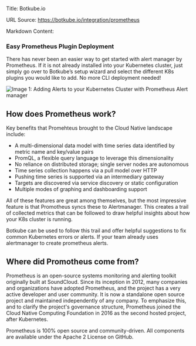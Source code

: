 Title: Botkube.io

URL Source: https://botkube.io/integration/prometheus

Markdown Content:
### Easy Prometheus Plugin Deployment

There has never been an easier way to get started with alert manager by Prometheus. If it is not already installed into your Kubernetes cluster, just simply go over to Botkube’s setup wizard and select the different K8s plugins you would like to add. No more CLI deployment needed!

![Image 1: Adding Alerts to your Kubernetes Cluster with Prometheus Alert manager](https://assets-global.website-files.com/634fabb21508d6c9db9bc46f/6549321f3ab68ce0bef6a1a0_POEEPnLdeD8pzH-pcTbUwkuHvE46ilC2nSw5zPvp4f1DuxdIBV3hbRC-hBnuEAYpCS7UzSU2bpsNdmWXFGIot6nhEtZskDiPOP7K7er6bOy4-1p2AKkjcJYNaYaGHClmW5rrmFsd8rzXLO6MIFJabZg.png)

How does Prometheus work?
-------------------------

Key benefits that Promehteus brought to the Cloud Native landscape include:

*   A multi-dimensional data model with time series data identified by metric name and key/value pairs
*   PromQL, a flexible query language to leverage this dimensionality
*   No reliance on distributed storage; single server nodes are autonomous
*   Time series collection happens via a pull model over HTTP
*   Pushing time series is supported via an intermediary gateway
*   Targets are discovered via service discovery or static configuration
*   Multiple modes of graphing and dashboarding support

All of these features are great among themselves, but the most impressive feature is that Promotheus syncs these to Alertmanager. This creates a trail of collected metrics that can be followed to draw helpful insights about how your K8s cluster is running.

Botkube can be used to follow this trail and offer helpful suggestions to fix common Kubernetes errors or alerts. If your team already uses alertmanager to create prometheus alerts.

Where did Promotheus come from?
-------------------------------

Prometheus is an open-source systems monitoring and alerting toolkit originally built at SoundCloud. Since its inception in 2012, many companies and organizations have adopted Prometheus, and the project has a very active developer and user community. It is now a standalone open source project and maintained independently of any company. To emphasize this, and to clarify the project's governance structure, Prometheus joined the Cloud Native Computing Foundation in 2016 as the second hosted project, after Kubernetes.

Prometheus is 100% open source and community-driven. All components are available under the Apache 2 License on GitHub.
